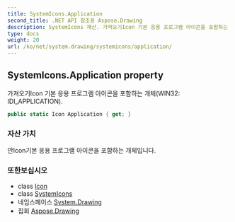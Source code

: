 ```yaml
---
title: SystemIcons.Application
second_title: .NET API 참조용 Aspose.Drawing
description: SystemIcons 재산. 가져오기Icon 기본 응용 프로그램 아이콘을 포함하는 개체WIN32 IDI_APPLICATION.
type: docs
weight: 20
url: /ko/net/system.drawing/systemicons/application/
---
```

## SystemIcons.Application property

가져오기Icon 기본 응용 프로그램 아이콘을 포함하는 개체(WIN32: IDI_APPLICATION).

```csharp
public static Icon Application { get; }
```

### 자산 가치

안Icon기본 응용 프로그램 아이콘을 포함하는 개체입니다.

### 또한보십시오

* class [Icon](../../icon/)
* class [SystemIcons](../)
* 네임스페이스 [System.Drawing](../../systemicons/)
* 집회 [Aspose.Drawing](../../../)


